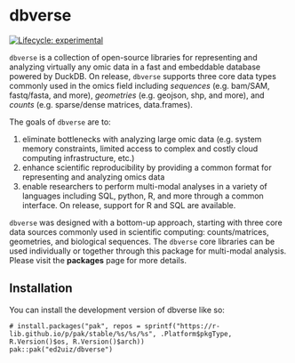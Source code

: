 <!-- README.md is generated from README.Rmd. Please edit that file -->

# dbverse

<!-- badges: start -->
[![Lifecycle: experimental](https://img.shields.io/badge/lifecycle-experimental-orange.svg)](https://lifecycle.r-lib.org/articles/stages.html#experimental)
<!-- badges: end -->

`dbverse` is a collection of open-source libraries for representing and
analyzing virtually any omic data in a fast and embeddable database
powered by DuckDB. On release, `dbverse` supports three core data types
commonly used in the omics field including *sequences* (e.g. bam/SAM,
fastq/fasta, and more), *geometries* (e.g. geojson, shp, and more), and
*counts* (e.g. sparse/dense matrices, data.frames).

The goals of `dbverse` are to:

1.  eliminate bottlenecks with analyzing large omic data (e.g. system
    memory constraints, limited access to complex and costly cloud
    computing infrastructure, etc.)
2.  enhance scientific reproducibility by providing a common format for
    representing and analyzing omics data
3.  enable researchers to perform multi-modal analyses in a variety of
    languages including SQL, python, R, and more through a common
    interface. On release, support for R and SQL are available.

`dbverse` was designed with a bottom-up approach, starting with three
core data sources commonly used in scientific computing:
counts/matrices, geometries, and biological sequences. The `dbverse`
core libraries can be used individually or together through this package
for multi-modal analysis. Please visit the **packages** page for
more details.

## Installation

You can install the development version of dbverse like so:

```{r, eval = FALSE}
# install.packages("pak", repos = sprintf("https://r-lib.github.io/p/pak/stable/%s/%s/%s", .Platform$pkgType, R.Version()$os, R.Version()$arch))
pak::pak("ed2uiz/dbverse")
```
